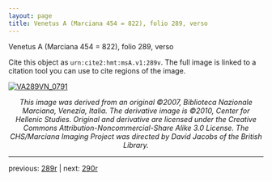 ```yaml
---
layout: page
title: Venetus A (Marciana 454 = 822), folio 289, verso
---
```


Venetus A (Marciana 454 = 822), folio 289, verso

Cite this object as `urn:cite2:hmt:msA.v1:289v`.  The full image is linked to a citation tool you can use to cite regions of the image.

[![VA289VN_0791](http://www.homermultitext.org/iipsrv?IIIF=/project/homer/pyramidal/deepzoom/hmt/vaimg/2017a/VA289VN_0791.tif/full/800,/0/default.jpg)](http://www.homermultitext.org/ict2/?urn=urn:cite2:hmt:vaimg.2017a:VA289VN_0791) 

<p style="text-align: center; font-style: italic;">This image was derived from an original ©2007, Biblioteca Nazionale Marciana, Venezia, Italia. The derivative image is ©2010, Center for Hellenic Studies. Original and derivative are licensed under the Creative Commons Attribution-Noncommercial-Share Alike 3.0 License. The CHS/Marciana Imaging Project was directed by David Jacobs of the British Library.</p>

---

previous: [289r](../289r/) | next: [290r](../290r/)